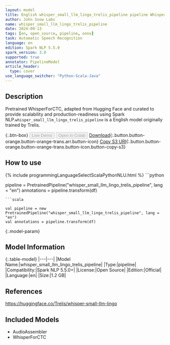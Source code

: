 ```yaml
---
layout: model
title: English whisper_small_llm_lingo_trelis_pipeline pipeline WhisperForCTC from Trelis
author: John Snow Labs
name: whisper_small_llm_lingo_trelis_pipeline
date: 2024-09-13
tags: [en, open_source, pipeline, onnx]
task: Automatic Speech Recognition
language: en
edition: Spark NLP 5.5.0
spark_version: 3.0
supported: true
annotator: PipelineModel
article_header:
  type: cover
use_language_switcher: "Python-Scala-Java"
---
```


## Description

Pretrained WhisperForCTC, adapted from Hugging Face and curated to provide scalability and production-readiness using Spark NLP.`whisper_small_llm_lingo_trelis_pipeline` is a English model originally trained by Trelis.

{:.btn-box}
<button class="button button-orange" disabled>Live Demo</button>
<button class="button button-orange" disabled>Open in Colab</button>
[Download](https://s3.amazonaws.com/auxdata.johnsnowlabs.com/public/models/whisper_small_llm_lingo_trelis_pipeline_en_5.5.0_3.0_1726223111426.zip){:.button.button-orange.button-orange-trans.arr.button-icon}
[Copy S3 URI](s3://auxdata.johnsnowlabs.com/public/models/whisper_small_llm_lingo_trelis_pipeline_en_5.5.0_3.0_1726223111426.zip){:.button.button-orange.button-orange-trans.button-icon.button-copy-s3}

## How to use



<div class="tabs-box" markdown="1">
{% include programmingLanguageSelectScalaPythonNLU.html %}
```python

pipeline = PretrainedPipeline("whisper_small_llm_lingo_trelis_pipeline", lang = "en")
annotations =  pipeline.transform(df)   

```
```scala

val pipeline = new PretrainedPipeline("whisper_small_llm_lingo_trelis_pipeline", lang = "en")
val annotations = pipeline.transform(df)

```
</div>

{:.model-param}
## Model Information

{:.table-model}
|---|---|
|Model Name:|whisper_small_llm_lingo_trelis_pipeline|
|Type:|pipeline|
|Compatibility:|Spark NLP 5.5.0+|
|License:|Open Source|
|Edition:|Official|
|Language:|en|
|Size:|1.2 GB|

## References

https://huggingface.co/Trelis/whisper-small-llm-lingo

## Included Models

- AudioAssembler
- WhisperForCTC